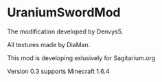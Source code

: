 UraniumSwordMod
===

The modification developed by Denvys5.

All textures made by DiaMan.

This mod is developing exlusively for Sagitarium.org


Version 0.3 supports Minecraft 1.6.4
